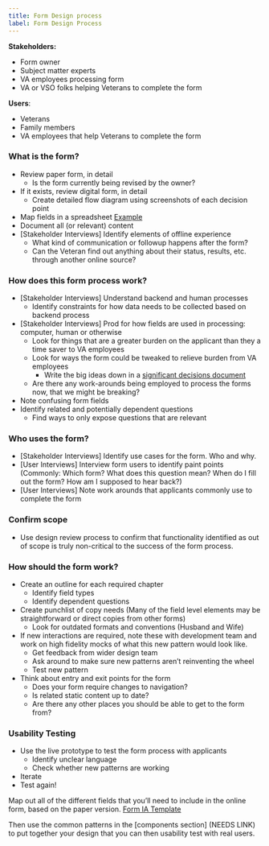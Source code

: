 ```yaml
---
title: Form Design process
label: Form Design Process
---
```


**Stakeholders:**
- Form owner
- Subject matter experts
- VA employees processing form
- VA or VSO folks helping Veterans to complete the form

**Users**:
- Veterans
- Family members
- VA employees that help Veterans to complete the form

### What is the form?

- Review paper form, in detail
  - Is the form currently being revised by the owner?
- If it exists, review digital form, in detail
  - Create detailed flow diagram using screenshots of each decision point
- Map fields in a spreadsheet [Example](example.csv)
- Document all (or relevant) content
- [Stakeholder Interviews] Identify elements of offline experience
  - What kind of communication or followup happens after the form?
  - Can the Veteran find out anything about their status, results, etc. through another online source?

### How does this form process work?

- [Stakeholder Interviews] Understand backend and human processes
  - Identify constraints for how data needs to be collected based on backend process
- [Stakeholder Interviews] Prod for how fields are used in processing: computer, human or otherwise
  - Look for things that are a greater burden on the applicant than they a time saver to VA employees
  - Look for ways the form could be tweaked to relieve burden from VA employees
    - Write the big ideas down in a [significant decisions document](design-templates/significant-decisions.md)
  - Are there any work-arounds being employed to process the forms now, that we might be breaking?
- Note confusing form fields
- Identify related and potentially dependent questions
  - Find ways to only expose questions that are relevant

### Who uses the form?

- [Stakeholder Interviews] Identify use cases for the form. Who and why.
- [User Interviews] Interview form users to identify paint points (Commonly: Which form? What does this question mean? When do I fill out the form? How am I supposed to hear back?)
- [User Interviews] Note work arounds that applicants commonly use to complete the form

### Confirm scope

- Use design review process to confirm that functionality identified as out of scope is truly non-critical to the success of the form process.

### How should the form work?

- Create an outline for each required chapter
  - Identify field types
  - Identify dependent questions
- Create punchlist of copy needs (Many of the field level elements may be straightforward or direct copies from other forms)
  - Look for outdated formats and conventions (Husband and Wife)
- If new interactions are required, note these with development team and work on high fidelity mocks of what this new pattern would look like.
  - Get feedback from wider design team
  - Ask around to make sure new patterns aren’t reinventing the wheel
  - Test new pattern
- Think about entry and exit points for the form
  - Does your form require changes to navigation?
  - Is related static content up to date?
  - Are there any other places you should be able to get to the form from?

### Usability Testing

- Use the live prototype to test the form process with applicants
  - Identify unclear language
  - Check whether new patterns are working
- Iterate
- Test again!



Map out all of the different fields that you’ll need to include in the online form, based on the paper version. [Form IA Template](https://docs.google.com/spreadsheets/d/1AwLPJF25vvtyb1CW17DmAtolFxl6N08MLwhZbHbAG54/edit?usp=sharing)

Then use the common patterns in the [components section] (NEEDS LINK) to put together your design that you can then usability test with real users.
